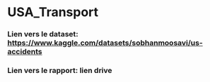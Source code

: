 # USA_Transport

### Lien vers le dataset: https://www.kaggle.com/datasets/sobhanmoosavi/us-accidents

### Lien vers le rapport: lien drive 
